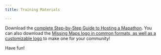 ```yaml
---
title: Training Materials

---
```


Download the <a href="https://drive.google.com/drive/folders/1gXkvuQNRhfyOVv6XjmncFFUIK4m_yCTb" target="_blank">complete Step-by-Step Guide to Hosting a Mapathon</a>. You can also download the <a href="https://drive.google.com/drive/folders/1y-PJ3MoHndFtm_Xcm_7qPMjtNYxbygCs" target="_blank">Missing Maps logo in common formats, as well as a customizable logo</a> to make one for your community!

Have fun!